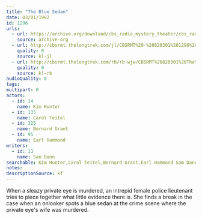 ```yaml
---
title: "The Blue Sedan"
date: 03/01/1982
id: 1296
urls: 
  - url: https://archive.org/download/cbs_radio_mystery_theater/cbs_radio_mystery_theater-1251-1300.zip/cbs_radio_mystery_theater-1251-1300%2Fcbsrmt_1296_the_blue_sedan.mp3
    source: archive-org
  - url: http://cbsrmt.thelongtrek.com/jl/CBSRMT%20-%20820301%201296%20The%20Blue%20Sedan_jl.mp3
    quality: 0
    source: kl-jl
  - url: http://cbsrmt.thelongtrek.com/rb/rb-wjw/CBSRMT%20820301%20The%20Blue%20Sedan_wjw.mp3
    quality: 0
    source: kl-rb
audioQuality: 0
tags: 
multipart: 0
actors:  
  - id: 14
    name: Kim Hunter  
  - id: 135
    name: Carol Teitel  
  - id: 325
    name: Bernard Grant  
  - id: 95
    name: Earl Hammond
writers:  
  - id: 13
    name: Sam Dann
searchable: Kim Hunter,Carol Teitel,Bernard Grant,Earl Hammond Sam Dann
notes: 
descriptionSource: kf
---
```

When a sleazy private eye is murdered, an intrepid female police lieutenant tries to piece together what little evidence there is. She finds a break in the case when an onlooker spots a blue sedan at the crime scene where the private eye's wife was murdered.